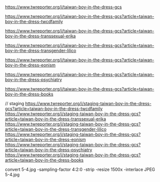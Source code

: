 https://www.twreporter.org/i/taiwan-boy-in-the-dress-gcs

https://www.twreporter.org/i/taiwan-boy-in-the-dress-gcs?article=taiwan-boy-in-the-dress-twcdfamily

https://www.twreporter.org/i/taiwan-boy-in-the-dress-gcs?article=taiwan-boy-in-the-dress-transsexual-erika

https://www.twreporter.org/i/taiwan-boy-in-the-dress-gcs?article=taiwan-boy-in-the-dress-transgender-lilico

https://www.twreporter.org/i/taiwan-boy-in-the-dress-gcs?article=taiwan-boy-in-the-dress-eonism

https://www.twreporter.org/i/taiwan-boy-in-the-dress-gcs?article=taiwan-boy-in-the-dress-psychiatry

https://www.twreporter.org/i/taiwan-boy-in-the-dress-gcs?article=taiwan-boy-in-the-dress-books



// staging
https://www.twreporter.org/i/staging-taiwan-boy-in-the-dress-gcs?article=taiwan-boy-in-the-dress-twcdfamily
https://www.twreporter.org/i/staging-taiwan-boy-in-the-dress-gcs?article=taiwan-boy-in-the-dress-transsexual-erika
https://www.twreporter.org/i/staging-taiwan-boy-in-the-dress-gcs?article=taiwan-boy-in-the-dress-transgender-lilico
https://www.twreporter.org/i/staging-taiwan-boy-in-the-dress-gcs?article=taiwan-boy-in-the-dress-eonism
https://www.twreporter.org/i/staging-taiwan-boy-in-the-dress-gcs?article=taiwan-boy-in-the-dress-psychiatry
https://www.twreporter.org/i/staging-taiwan-boy-in-the-dress-gcs?article=taiwan-boy-in-the-dress-books



convert 5-4.jpg -sampling-factor 4:2:0 -strip -resize 1500x -interlace JPEG 5-4.jpg

